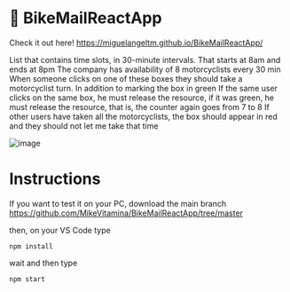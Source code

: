 # :motor_scooter: BikeMailReactApp

Check it out here! https://miguelangeltm.github.io/BikeMailReactApp/

List that contains time slots, in 30-minute intervals. That starts at 8am and ends at 8pm
The company has availability of 8 motorcyclists every 30 min
When someone clicks on one of these boxes they should take a motorcyclist turn. In addition to marking the box in green
If the same user clicks on the same box, he must release the resource, if it was green, he must release the resource, that is, the counter again goes from 7 to 8
If other users have taken all the motorcyclists, the box should appear in red and they should not let me take that time

![image](https://user-images.githubusercontent.com/43521047/132395721-e94ed777-5d65-49e1-a91a-14b36c5feb96.png)


# Instructions

If you want to test it on your PC, download the main branch https://github.com/MikeVitamina/BikeMailReactApp/tree/master 

then, on your VS Code type
```
npm install
```
wait and then type 
```
npm start
```

